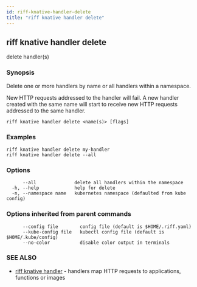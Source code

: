 ```yaml
---
id: riff-knative-handler-delete
title: "riff knative handler delete"
---
```

## riff knative handler delete

delete handler(s)

### Synopsis

Delete one or more handlers by name or all handlers within a namespace.

New HTTP requests addressed to the handler will fail. A new handler created with
the same name will start to receive new HTTP requests addressed to the same
handler.

```
riff knative handler delete <name(s)> [flags]
```

### Examples

```
riff knative handler delete my-handler
riff knative handler delete --all
```

### Options

```
      --all              delete all handlers within the namespace
  -h, --help             help for delete
  -n, --namespace name   kubernetes namespace (defaulted from kube config)
```

### Options inherited from parent commands

```
      --config file        config file (default is $HOME/.riff.yaml)
      --kube-config file   kubectl config file (default is $HOME/.kube/config)
      --no-color           disable color output in terminals
```

### SEE ALSO

* [riff knative handler](riff_knative_handler.md)	 - handlers map HTTP requests to applications, functions or images

